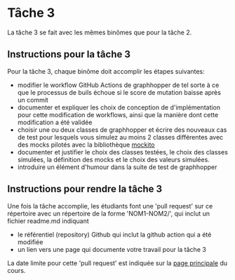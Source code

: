 # Tâche 3

La tâche 3 se fait avec les mêmes binômes que pour la tâche 2.

## Instructions pour la tâche 3

Pour la tâche 3, chaque binôme doit accomplir les étapes suivantes:
- modifier le workflow GitHub Actions de graphhopper de tel sorte à ce que le processus de buils échoue si le score de mutation baisse après un commit
- documenter et expliquer les choix de conception de d'implémentation pour cette modification de workflows, ainsi que la manière dont cette modification a été validée
- choisir une ou deux classes de graphhopper et écrire des nouveaux cas de test pour lesquels vous simulez au moins 2 classes différentes avec des mocks pilotés avec la bibliothèque [mockito](https://site.mockito.org/)
- documenter et justifier le choix des classes testées, le choix des classes simulées, la définition des mocks et le choix des valeurs simulées.
- introduire un élément d'humour dans la suite de test de graphhopper

## Instructions pour rendre la tâche 3

Une fois la tâche accomplie, les étudiants font une 'pull request' sur ce répertoire avec un répertoire de la forme 'NOM1-NOM2/', qui inclut un fichier readme.md indiquant 
- le référentiel (repository) Github qui inclut la github action qui a été modifiée
- un lien vers une page qui documente votre travail pour la tâche 3

La date limite pour cette 'pull request' est indiquée sur la [page principale](../README.md/#evaluation-ift3913---a25) du cours.
